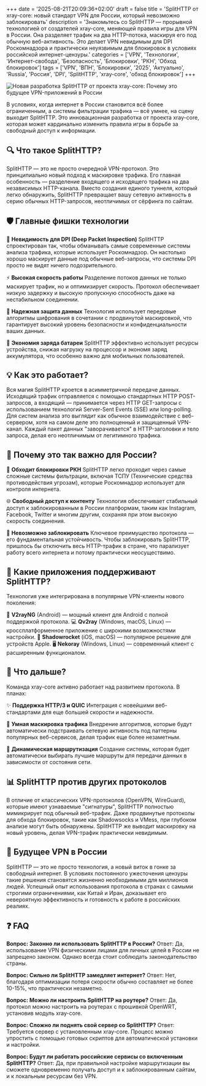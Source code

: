 +++
date = '2025-08-21T20:09:36+02:00'
draft = false
title = 'SplitHTTP от xray-core: новый стандарт VPN для России, который невозможно заблокировать'
description = 'Знакомьтесь со SplitHTTP — прорывной технологией от создателей xray-core, меняющей правила игры для VPN в России. Она разделяет трафик на два HTTP-потока, маскируя его под обычную веб-активность. Это делает VPN невидимым для DPI Роскомнадзора и практически неуязвимым для блокировок в условиях российской интернет-цензуры.'
categories = ['VPN', 'Технологии', 'Интернет-свобода', 'Безопасность', 'Блокировки', 'РКН', 'Обход блокировок']
tags = ['VPN', 'ВПН', 'Блокировки', '2025', 'Актуально', 'Russia', 'Россия', 'DPI', 'SplitHTTP', 'xray-core', 'обход блокировок']
+++

![Новая разработка SplitHTTP от проекта xray-core: Почему это будущее VPN-приложений в России](https://imagestoring.fra1.cdn.digitaloceanspaces.com/6395FBFA-9C80-46A2-959E-AC267A406AA1.png)

В условиях, когда интернет в России становится всё более ограниченным, а системы фильтрации трафика — всё умнее, на сцену выходит SplitHTTP. Это инновационная разработка от проекта xray-core, которая может кардинально изменить правила игры в борьбе за свободный доступ к информации.

## 🔍 Что такое SplitHTTP?

SplitHTTP — это не просто очередной VPN-протокол. Это принципиально новый подход к маскировке трафика. Его главная особенность — разделение входящего и исходящего трафика на два независимых HTTP-канала. Вместо создания единого туннеля, который легко обнаружить, SplitHTTP превращает вашу сетевую активность в серию обычных HTTP-запросов, неотличимых от сёрфинга по сайтам.

## 🛡️ Главные фишки технологии

🚀 **Невидимость для DPI (Deep Packet Inspection)**
SplitHTTP спроектирован так, чтобы обманывать самые современные системы анализа трафика, которые использует Роскомнадзор. Он настолько хорошо маскирует данные под обычные веб-запросы, что системы DPI просто не видят ничего подозрительного.

⚡ **Высокая скорость работы**
Разделение потоков данных не только маскирует трафик, но и оптимизирует скорость. Протокол обеспечивает низкую задержку и высокую пропускную способность даже на нестабильном соединении.

🔐 **Надежная защита данных**
Технология использует передовые алгоритмы шифрования в сочетании с продвинутой маскировкой, что гарантирует высокий уровень безопасности и конфиденциальности ваших данных.

📱 **Экономия заряда батареи**
SplitHTTP эффективно использует ресурсы устройства, снижая нагрузку на процессор и экономя заряд аккумулятора, что особенно важно для мобильных пользователей.

## 💡 Как это работает?

Вся магия SplitHTTP кроется в асимметричной передаче данных. Исходящий трафик отправляется с помощью стандартных HTTP POST-запросов, а входящий — принимается через HTTP GET-запросы с использованием технологий Server-Sent Events (SSE) или long-polling. Для систем анализа это выглядит как обычное взаимодействие с веб-сервером, хотя на самом деле это полноценный и защищенный VPN-канал. Каждый пакет данных "заворачивается" в HTTP-заголовки и тело запроса, делая его неотличимым от легитимного трафика.

## 🌟 Почему это так важно для России?

🎯 **Обходит блокировки РКН**
SplitHTTP легко проходит через самые сложные системы фильтрации, включая ТСПУ (Технические средства противодействия угрозам), которые Роскомнадзор использует для контроля интернета.

🌐 **Свободный доступ к контенту**
Технология обеспечивает стабильный доступ к заблокированным в России платформам, таким как Instagram, Facebook, Twitter и многим другим, сохраняя при этом высокую скорость соединения.

🚫 **Невозможно заблокировать**
Ключевое преимущество протокола — его фундаментальная устойчивость. Чтобы заблокировать SplitHTTP, пришлось бы отключить весь HTTP-трафик в стране, что парализует работу всего интернета и потому практически неосуществимо.

## 🔧 Какие приложения поддерживают SplitHTTP?

Технология уже интегрирована в популярные VPN-клиенты нового поколения:

📲 **V2rayNG** (Android) — мощный клиент для Android с полной поддержкой протокола.
💻 **Qv2ray** (Windows, macOS, Linux) — кроссплатформенное приложение с широкими возможностями настройки.
🍎 **Shadowrocket** (iOS, macOS) — популярное решение для устройств Apple.
🖥️ **Nekoray** (Windows, Linux) — современный клиент с расширенным функционалом.

## 🚀 Что дальше?

Команда xray-core активно работает над развитием протокола. В планах:

✨ **Поддержка HTTP/3 и QUIC**
Интеграция с новейшими веб-стандартами для еще большей скорости и надежности.

🤖 **Умная маскировка трафика**
Внедрение алгоритмов, которые будут автоматически подстраивать сетевую активность под паттерны популярных веб-сервисов, делая трафик еще более незаметным.

🔄 **Динамическая маршрутизация**
Создание системы, которая будет автоматически выбирать лучшие маршруты для передачи данных в зависимости от состояния сети.

## 📊 SplitHTTP против других протоколов

В отличие от классических VPN-протоколов (OpenVPN, WireGuard), которые имеют узнаваемые "сигнатуры", SplitHTTP полностью мимикрирует под обычный веб-трафик. Даже продвинутые протоколы для обхода блокировок, такие как Shadowsocks и VMess, при глубоком анализе могут быть обнаружены. SplitHTTP же выводит маскировку на новый уровень, делая VPN-трафик практически невидимым.

## 🔮 Будущее VPN в России

SplitHTTP — это не просто технология, а новый виток в гонке за свободный интернет. В условиях постоянного ужесточения цензуры такие решения становятся жизненно необходимыми для миллионов людей. Успешный опыт использования протокола в странах с самыми строгими ограничениями, как Китай и Иран, доказывает его невероятную эффективность и готовность к работе в российских реалиях.

## ❓ FAQ

**Вопрос: Законно ли использовать SplitHTTP в России?**
Ответ: Да, использование VPN физическими лицами для личных целей в России не запрещено законом. Однако всегда стоит соблюдать законодательство страны.

**Вопрос: Сильно ли SplitHTTP замедляет интернет?**
Ответ: Нет, благодаря оптимизации потеря скорости обычно составляет не более 10-15%, что практически незаметно.

**Вопрос: Можно ли настроить SplitHTTP на роутере?**
Ответ: Да, протокол можно настроить на роутерах с прошивкой OpenWRT, установив модуль xray-core.

**Вопрос: Сложно ли поднять свой сервер со SplitHTTP?**
Ответ: Требуется сервер с установленным xray-core. Процесс можно упростить с помощью готовых скриптов для автоматической установки и настройки.

**Вопрос: Будут ли работать российские сервисы со включенным SplitHTTP?**
Ответ: Да, при правильной настройке маршрутизации вы сможете одновременно получать доступ и к заблокированным сайтам, и к локальным ресурсам без VPN.
